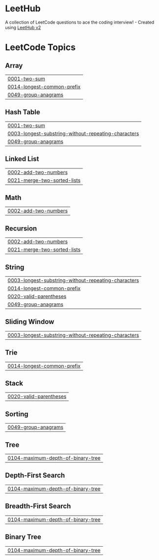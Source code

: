 # LeetHub
A collection of LeetCode questions to ace the coding interview! - Created using [LeetHub v2](https://github.com/arunbhardwaj/LeetHub-2.0)

<!---LeetCode Topics Start-->
# LeetCode Topics
## Array
|  |
| ------- |
| [0001-two-sum](https://github.com/R3353/LeetHub/tree/master/0001-two-sum) |
| [0014-longest-common-prefix](https://github.com/R3353/LeetHub/tree/master/0014-longest-common-prefix) |
| [0049-group-anagrams](https://github.com/R3353/LeetHub/tree/master/0049-group-anagrams) |
## Hash Table
|  |
| ------- |
| [0001-two-sum](https://github.com/R3353/LeetHub/tree/master/0001-two-sum) |
| [0003-longest-substring-without-repeating-characters](https://github.com/R3353/LeetHub/tree/master/0003-longest-substring-without-repeating-characters) |
| [0049-group-anagrams](https://github.com/R3353/LeetHub/tree/master/0049-group-anagrams) |
## Linked List
|  |
| ------- |
| [0002-add-two-numbers](https://github.com/R3353/LeetHub/tree/master/0002-add-two-numbers) |
| [0021-merge-two-sorted-lists](https://github.com/R3353/LeetHub/tree/master/0021-merge-two-sorted-lists) |
## Math
|  |
| ------- |
| [0002-add-two-numbers](https://github.com/R3353/LeetHub/tree/master/0002-add-two-numbers) |
## Recursion
|  |
| ------- |
| [0002-add-two-numbers](https://github.com/R3353/LeetHub/tree/master/0002-add-two-numbers) |
| [0021-merge-two-sorted-lists](https://github.com/R3353/LeetHub/tree/master/0021-merge-two-sorted-lists) |
## String
|  |
| ------- |
| [0003-longest-substring-without-repeating-characters](https://github.com/R3353/LeetHub/tree/master/0003-longest-substring-without-repeating-characters) |
| [0014-longest-common-prefix](https://github.com/R3353/LeetHub/tree/master/0014-longest-common-prefix) |
| [0020-valid-parentheses](https://github.com/R3353/LeetHub/tree/master/0020-valid-parentheses) |
| [0049-group-anagrams](https://github.com/R3353/LeetHub/tree/master/0049-group-anagrams) |
## Sliding Window
|  |
| ------- |
| [0003-longest-substring-without-repeating-characters](https://github.com/R3353/LeetHub/tree/master/0003-longest-substring-without-repeating-characters) |
## Trie
|  |
| ------- |
| [0014-longest-common-prefix](https://github.com/R3353/LeetHub/tree/master/0014-longest-common-prefix) |
## Stack
|  |
| ------- |
| [0020-valid-parentheses](https://github.com/R3353/LeetHub/tree/master/0020-valid-parentheses) |
## Sorting
|  |
| ------- |
| [0049-group-anagrams](https://github.com/R3353/LeetHub/tree/master/0049-group-anagrams) |
## Tree
|  |
| ------- |
| [0104-maximum-depth-of-binary-tree](https://github.com/R3353/LeetHub/tree/master/0104-maximum-depth-of-binary-tree) |
## Depth-First Search
|  |
| ------- |
| [0104-maximum-depth-of-binary-tree](https://github.com/R3353/LeetHub/tree/master/0104-maximum-depth-of-binary-tree) |
## Breadth-First Search
|  |
| ------- |
| [0104-maximum-depth-of-binary-tree](https://github.com/R3353/LeetHub/tree/master/0104-maximum-depth-of-binary-tree) |
## Binary Tree
|  |
| ------- |
| [0104-maximum-depth-of-binary-tree](https://github.com/R3353/LeetHub/tree/master/0104-maximum-depth-of-binary-tree) |
<!---LeetCode Topics End-->